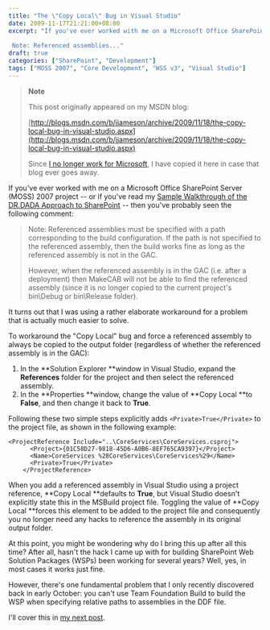 ```yaml
---
title: "The \"Copy Local\" Bug in Visual Studio"
date: 2009-11-17T21:21:00+08:00
excerpt: "If you've ever worked with me on a Microsoft Office SharePoint Server (MOSS) 2007 project -- or if you've read my Sample Walkthrough of the DR.DADA Approach to SharePoint -- then you've probably seen the following comment: 
 
 Note: Referenced assemblies..."
draft: true
categories: ["SharePoint", "Development"]
tags: ["MOSS 2007", "Core Development", "WSS v3", "Visual Studio"]
---
```


> **Note**
> 
> This post originally appeared on my MSDN blog:  
>   
> 
> [http://blogs.msdn.com/b/jjameson/archive/2009/11/18/the-copy-local-bug-in-visual-studio.aspx](http://blogs.msdn.com/b/jjameson/archive/2009/11/18/the-copy-local-bug-in-visual-studio.aspx)
> 
> Since [I no longer work for Microsoft](/blog/jjameson/archive/2011/09/02/last-day-with-microsoft.aspx), I have copied it here in case that blog ever goes away.


If you've ever worked with me on a Microsoft Office SharePoint Server (MOSS) 2007 project -- or if you've read my [Sample Walkthrough of the DR.DADA Approach to SharePoint](/blog/jjameson/archive/2009/09/28/sample-walkthrough-of-the-dr-dada-approach-to-sharepoint.aspx) -- then you've probably seen the following comment:


> Note: Referenced assemblies must be specified with a path corresponding to the build configuration. If the path is not specified to the referenced assembly, then the build works fine as long as the referenced assembly is not in the GAC.
> 
> However, when the referenced assembly is in the GAC (i.e. after a deployment) then MakeCAB will not be able to find the referenced assembly (since it is no longer copied to the current project's bin\Debug or bin\Release folder).


It turns out that I was using a rather elaborate workaround for a problem that is actually much easier to solve.

To workaround the "Copy Local" bug and force a referenced assembly to always be copied to the output folder (regardless of whether the referenced assembly is in the GAC):

1. In the **Solution Explorer **window in Visual Studio, expand the **References** folder for the project and then select the referenced assembly.
2. In the **Properties **window, change the value of **Copy Local **to **False**, and then change it back to **True**.


Following these two simple steps explicitly adds `<Private>True</Private>` to the project file, as shown in the following example:


    <ProjectReference Include="..\CoreServices\CoreServices.csproj">
          <Project>{01C58D27-9818-45D6-A0B6-8EF765CA9397}</Project>
          <Name>CoreServices %28CoreServices\CoreServices%29</Name>
          <Private>True</Private>
        </ProjectReference>


When you add a referenced assembly in Visual Studio using a project reference, **Copy Local **defaults to **True**, but Visual Studio doesn't explicitly state this in the MSBuild project file. Toggling the value of **Copy Local **forces this element to be added to the project file and consequently you no longer need any hacks to reference the assembly in its original output folder.

At this point, you might be wondering why do I bring this up after all this time? After all, hasn't the hack I came up with for building SharePoint Web Solution Packages (WSPs) been working for several years? Well, yes, in most cases it works just fine.

However, there's one fundamental problem that I only recently discovered back in early October: you can't use Team Foundation Build to build the WSP when specifying relative paths to assemblies in the DDF file.

I'll cover this in [my next post](/blog/jjameson/archive/2009/11/18/building-sharepoint-wsps-with-team-foundation-build.aspx).

